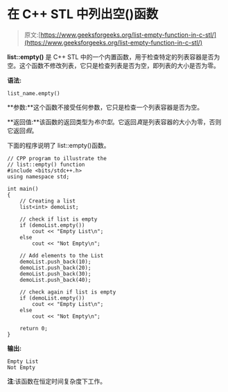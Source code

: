 # 在 C++ STL 中列出空()函数

> 原文:[https://www.geeksforgeeks.org/list-empty-function-in-c-stl/](https://www.geeksforgeeks.org/list-empty-function-in-c-stl/)

**list::empty()** 是 C++ STL 中的一个内置函数，用于检查特定的列表容器是否为空。这个函数不修改列表，它只是检查列表是否为空，即列表的大小是否为零。

**语法:**

```
list_name.empty() 

```

**参数:**这个函数不接受任何参数，它只是检查一个列表容器是否为空。

**返回值:**该函数的返回类型为*布尔型*。它返回*真*是列表容器的大小为零，否则它返回*假*。

下面的程序说明了 list::empty()函数。

```
// CPP program to illustrate the
// list::empty() function
#include <bits/stdc++.h>
using namespace std;

int main()
{
    // Creating a list
    list<int> demoList;

    // check if list is empty
    if (demoList.empty())
        cout << "Empty List\n";
    else
        cout << "Not Empty\n";

    // Add elements to the List
    demoList.push_back(10);
    demoList.push_back(20);
    demoList.push_back(30);
    demoList.push_back(40);

    // check again if list is empty
    if (demoList.empty())
        cout << "Empty List\n";
    else
        cout << "Not Empty\n";

    return 0;
}
```

**输出:**

```
Empty List
Not Empty

```

**注**:该函数在恒定时间复杂度下工作。